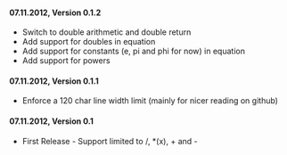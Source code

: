 #### 07.11.2012, Version 0.1.2
* Switch to double arithmetic and double return
* Add support for doubles in equation
* Add support for constants (e, pi and phi for now) in equation
* Add support for powers

#### 07.11.2012, Version 0.1.1
* Enforce a 120 char line width limit (mainly for nicer reading on github)

#### 07.11.2012, Version 0.1
* First Release - Support limited to /, *(x), + and -